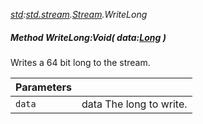 _[std](../../modules/std/std-module.md):[std.stream](../../modules/std/std-stream.md).[Stream](../../modules/std/std-stream-stream.md).WriteLong_
##### Method WriteLong:Void( data:[Long](../../modules/wonkey/wonkey-types-long.md) )
Writes a 64 bit long to the stream.

| Parameters |    |
|:-----------|:---|
| `data` | data The long to write. |
